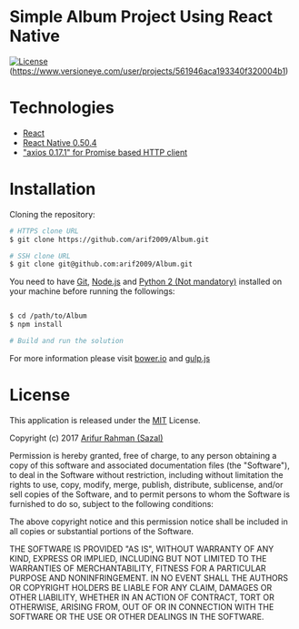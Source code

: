 # Simple Album Project Using React Native

[![License](https://img.shields.io/npm/l/express.svg)](http://opensource.org/licenses/MIT)(https://www.versioneye.com/user/projects/561946aca193340f320004b1)

# Technologies

* [React](https://reactjs.org/)
* [React Native 0.50.4](https://facebook.github.io/react-native/)
* ["axios 0.17.1" for Promise based HTTP client](https://github.com/axios/axios)

# Installation

Cloning the repository:

```bash
# HTTPS clone URL
$ git clone https://github.com/arif2009/Album.git

# SSH clone URL
$ git clone git@github.com:arif2009/Album.git
```

You need to have [Git](https://git-scm.com/), [Node.js](https://nodejs.org/en/) and [Python 2 (Not mandatory)](https://www.python.org/) installed on your machine before running the followings:

```bash

$ cd /path/to/Album
$ npm install

# Build and run the solution
```
For more information please visit [bower.io](http://bower.io/) and [gulp.js](http://gulpjs.com/)

# License

This application is released under the [MIT](http://www.opensource.org/licenses/MIT) License.

Copyright (c) 2017 [Arifur Rahman (Sazal)](http://arifur-rahman-sazal.blogspot.com/)

Permission is hereby granted, free of charge, to any person obtaining a copy of this software and associated documentation files (the "Software"), to deal in the Software without restriction, including without limitation the rights to use, copy, modify, merge, publish, distribute, sublicense, and/or sell copies of the Software, and to permit persons to whom the Software is furnished to do so, subject to the following conditions:

The above copyright notice and this permission notice shall be included in all copies or substantial portions of the Software.

THE SOFTWARE IS PROVIDED "AS IS", WITHOUT WARRANTY OF ANY KIND, EXPRESS OR IMPLIED, INCLUDING BUT NOT LIMITED TO THE WARRANTIES OF MERCHANTABILITY, FITNESS FOR A PARTICULAR PURPOSE AND NONINFRINGEMENT. IN NO EVENT SHALL THE AUTHORS OR COPYRIGHT HOLDERS BE LIABLE FOR ANY CLAIM, DAMAGES OR OTHER LIABILITY, WHETHER IN AN ACTION OF CONTRACT, TORT OR OTHERWISE, ARISING FROM, OUT OF OR IN CONNECTION WITH THE SOFTWARE OR THE USE OR OTHER DEALINGS IN THE SOFTWARE.
